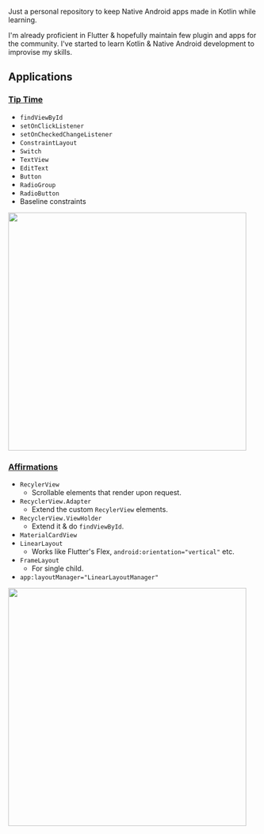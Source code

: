 Just a personal repository to keep Native Android apps made in Kotlin while learning.

I'm already proficient in Flutter & hopefully maintain few plugin and apps for the community. I've started to learn Kotlin & Native Android development to improvise my skills.

## Applications

### [Tip Time](https://github.com/alexmercerind/native-android-journey/tree/master/TipTime)

- `findViewById`
- `setOnClickListener`
- `setOnCheckedChangeListener`
- `ConstraintLayout`
- `Switch`
- `TextView`
- `EditText`
- `Button`
- `RadioGroup`
- `RadioButton`
- Baseline constraints

<img src='https://github.com/alexmercerind/native-android-journey/blob/master/Screenshots/TipTime.png' height='480'></img>


### [Affirmations](https://github.com/alexmercerind/native-android-journey/tree/master/Affirmations)

- `RecylerView`
  - Scrollable elements that render upon request.
- `RecyclerView.Adapter`
  - Extend the custom `RecylerView` elements.
- `RecyclerView.ViewHolder`
  - Extend it & do `findViewById`.
- `MaterialCardView`
- `LinearLayout`
  - Works like Flutter's Flex, `android:orientation="vertical"` etc.
- `FrameLayout`
  - For single child.
- `app:layoutManager="LinearLayoutManager"`

<img src='https://github.com/alexmercerind/native-android-journey/blob/master/Screenshots/Affirmations.png' height='480'></img>

